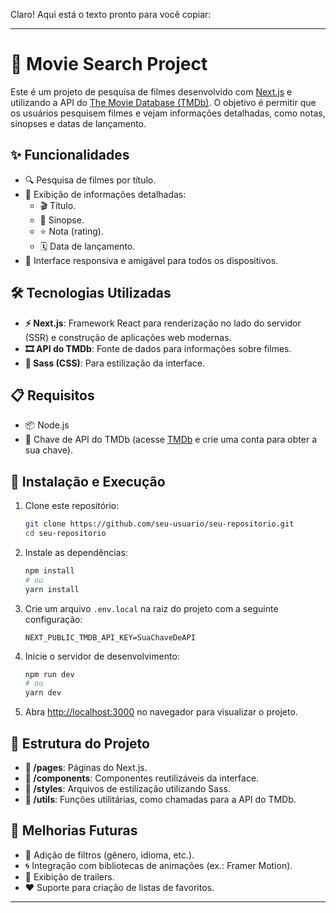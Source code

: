 Claro! Aqui está o texto pronto para você copiar:  

---

# 🎥 Movie Search Project

Este é um projeto de pesquisa de filmes desenvolvido com [Next.js](https://nextjs.org/) e utilizando a API do [The Movie Database (TMDb)](https://www.themoviedb.org/). O objetivo é permitir que os usuários pesquisem filmes e vejam informações detalhadas, como notas, sinopses e datas de lançamento.

## ✨ Funcionalidades

- 🔍 Pesquisa de filmes por título.
- 📝 Exibição de informações detalhadas:
  - 🎬 Título.
  - 📖 Sinopse.
  - ⭐ Nota (rating).
  - 🗓️ Data de lançamento.
- 📱 Interface responsiva e amigável para todos os dispositivos.

## 🛠️ Tecnologias Utilizadas

- **⚡ Next.js**: Framework React para renderização no lado do servidor (SSR) e construção de aplicações web modernas.
- **🎞️ API do TMDb**: Fonte de dados para informações sobre filmes.
- **🎨 Sass (CSS)**: Para estilização da interface.

## 📋 Requisitos

- 📦 Node.js
- 🔑 Chave de API do TMDb (acesse [TMDb](https://www.themoviedb.org/) e crie uma conta para obter a sua chave).

## 🚀 Instalação e Execução

1. Clone este repositório:

   ```bash
   git clone https://github.com/seu-usuario/seu-repositorio.git
   cd seu-repositorio
   ```

2. Instale as dependências:

   ```bash
   npm install
   # ou
   yarn install
   ```

3. Crie um arquivo `.env.local` na raiz do projeto com a seguinte configuração:

   ```env
   NEXT_PUBLIC_TMDB_API_KEY=SuaChaveDeAPI
   ```

4. Inicie o servidor de desenvolvimento:

   ```bash
   npm run dev
   # ou
   yarn dev
   ```

5. Abra [http://localhost:3000](http://localhost:3000) no navegador para visualizar o projeto.

## 📂 Estrutura do Projeto

- **📁 /pages**: Páginas do Next.js.
- **📁 /components**: Componentes reutilizáveis da interface.
- **📁 /styles**: Arquivos de estilização utilizando Sass.
- **📁 /utils**: Funções utilitárias, como chamadas para a API do TMDb.

## 🌟 Melhorias Futuras

- 🔧 Adição de filtros (gênero, idioma, etc.).
- 🌀 Integração com bibliotecas de animações (ex.: Framer Motion).
- 🎥 Exibição de trailers.
- ❤️ Suporte para criação de listas de favoritos.

--- 
